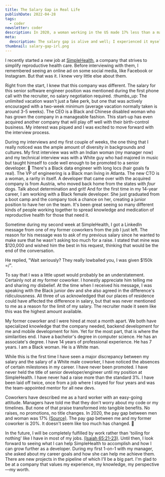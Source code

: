 ```yaml
---
title: The Salary Gap in Real Life
publishDate: 2022-04-28
tags:
  - coder
newsletter: coder
description: In 2020, a woman working in the US made 17% less than a man. When comparing my former salary to that of my male coworker, it seems like the salary pay gap is still alive and well.
meta:
  description: The salary gap is alive and well; I experienced it myself.
thumbnail: salary-gap-irl.png
---
```


I recently started a new job at [SimpleHealth](https://www.simplehealth.com/), a company that strives to simplify reproductive health care. Before interviewing with them, I remembered seeing an online ad on some social media, like Facebook or Instagram. But that was it. I knew very little else about them.

Right from the start, I knew that this company was different. The salary for this senior software engineer position was mentioned during the first phone call with the recruiter, no salary negotiation required. :thumbs_up: The unlimited vacation wasn't just a fake perk, but one that was actively encouraged with a two-week minimum (average vacation normally taken is around 3-5 weeks). The CEO is a Black and Chinese disabled woman who has grown the company in a manageable fashion. This start-up has even acquired another company that will play off well with their birth-control business. My interest was piqued and I was excited to move forward with the interview process.

During my interviews and my first couple of weeks, the one thing that I really noticed was the ample amount of diversity in backgrounds and cultures. My first interview was with an Indian woman (my manager now) and my technical interview was with a White guy who had majored in music but taught himself to code well enough to be promoted to a senior developer. :tada: There's a Black data engineer with long locs (hair goals fa real). The VP of engineering is a Black man living in Atlanta. The new CTO is a woman, a rarity in itself. A developer that came over with the acquired company is from Austria, who moved back home from the states with _four_ dogs. Talk about determination and grit! And for the first time in my 14-year career, I am working with a Black female developer. She just graduated from a boot camp and the company took a chance on her, creating a junior position to have her on the team. It's been great seeing so many different kinds of people working together to spread knowledge and medication of reproductive health for those that need it.

Sometime during my second week at SimpleHealth, I got a LinkedIn message from one of my former coworkers from the job I just left. The reason for his message was to ask of my previous salary since he wanted to make sure that he wasn't asking too much for a raise. I stated that mine was \$120,000 and wished him the best in his request, thinking that would be the end of the conversation.

He replied, "Wait seriously? They really lowballed you, I was given \$150k =/".

To say that I was a little upset would probably be an understatement. Certainly not at my former coworker. I honestly appreciate him telling me and sharing my disbelief. At the time when I received his message, I was speaking with the Black junior dev and she also agreed in the difference's ridiculousness. All three of us acknowledged that our places of residence could have affected the difference in salary, but that was never mentioned to me as a reason for the limit of my salary. The recruiter made it seem like this was the highest amount available.

My former coworker and I were hired at most a month apart. We both have specialized knowledge that the company needed, backend development for me and mobile development for him. Yet for the most part, that is where the similarities end. I have a bachelor's degree in computer science. He has an associate's degree. I have 14 years of professional experience. He has 7 years. I am a Black woman. He is a White man.

While this is the first time I have seen a major discrepancy between my salary and the salary of a White male coworker, I have noticed the absences of certain milestones in my career. I have never been promoted. I have never held the title of senior developer/engineer until my position at SimpleHealth. I have never had a raise more than the standard 3%. I have been laid off twice, once from a job where I stayed for four years and was the team-appointed mentor for all new devs.

Coworkers have described me as a hard worker with an easy-going attitude. Managers have told me that they don't worry about my code or my timelines. But none of that praise transformed into tangible benefits. No raises, no promotions, no title changes. In 2020, the pay gap between men and woman was 17% [(Source)](https://www.aauw.org/resources/research/simple-truth/). The pay gap between me and my former coworker is 20%. It doesn't seem like too much has changed. :shrug:

In the future, I will be completely fulfilled by work rather than 'toiling for nothing' like I have in most of my jobs. [(Isaiah 65:21-23)](https://www.jw.org/en/library/bible/study-bible/books/isaiah/65/#v23065021-v23065023). Until then, I look forward to seeing what I can help SimpleHealth to accomplish and how I can grow further as a developer. During my first 1-on-1 with my manager, she asked about my career goals and how she can help me achieve them. There are new projects in the pipeline of which I'll be a big part. I'm glad to be at a company that values my experience, my knowledge, my perspective—my worth.
